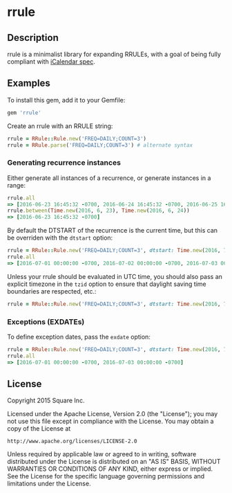 # rrule

## Description

rrule is a minimalist library for expanding RRULEs, with a goal of being fully compliant with [iCalendar spec](https://tools.ietf.org/html/rfc2445).

## Examples

To install this gem, add it to your Gemfile:

```ruby
gem 'rrule'
```

Create an rrule with an RRULE string:

```ruby
rrule = RRule::Rule.new('FREQ=DAILY;COUNT=3')
rrule = RRule.parse('FREQ=DAILY;COUNT=3') # alternate syntax
```

### Generating recurrence instances

Either generate all instances of a recurrence, or generate instances in a range:

```ruby
rrule.all
=> [2016-06-23 16:45:32 -0700, 2016-06-24 16:45:32 -0700, 2016-06-25 16:45:32 -0700]
rrule.between(Time.new(2016, 6, 23), Time.new(2016, 6, 24))
=> [2016-06-23 16:45:32 -0700]
```

By default the DTSTART of the recurrence is the current time, but this can be overriden with the `dtstart` option:

```ruby
rrule = RRule::Rule.new('FREQ=DAILY;COUNT=3', dtstart: Time.new(2016, 7, 1))
rrule.all
=> [2016-07-01 00:00:00 -0700, 2016-07-02 00:00:00 -0700, 2016-07-03 00:00:00 -0700]
```

Unless your rrule should be evaluated in UTC time, you should also pass an explicit timezone in the `tzid` option to ensure that daylight saving time boundaries are respected, etc.:

```ruby
rrule = RRule::Rule.new('FREQ=DAILY;COUNT=3', dtstart: Time.new(2016, 7, 1), tzid: 'America/Los_Angeles')
```

### Exceptions (EXDATEs)

To define exception dates, pass the `exdate` option:

```ruby
rrule = RRule::Rule.new('FREQ=DAILY;COUNT=3', dtstart: Time.new(2016, 7, 1), exdate: [DateTime.parse('2016-07-02 00:00:00 -0700'])
rrule.all
=> [2016-07-01 00:00:00 -0700, 2016-07-03 00:00:00 -0700]
```

## License

Copyright 2015 Square Inc.

Licensed under the Apache License, Version 2.0 (the "License");
you may not use this file except in compliance with the License.
You may obtain a copy of the License at

    http://www.apache.org/licenses/LICENSE-2.0

Unless required by applicable law or agreed to in writing, software
distributed under the License is distributed on an "AS IS" BASIS,
WITHOUT WARRANTIES OR CONDITIONS OF ANY KIND, either express or implied.
See the License for the specific language governing permissions and
limitations under the License.
